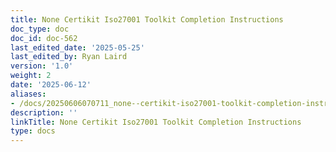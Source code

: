 ```yaml
---
title: None Certikit Iso27001 Toolkit Completion Instructions
doc_type: doc
doc_id: doc-562
last_edited_date: '2025-05-25'
last_edited_by: Ryan Laird
version: '1.0'
weight: 2
date: '2025-06-12'
aliases:
- /docs/20250606070711_none--certikit-iso27001-toolkit-completion-instructions_1_1/
description: ''
linkTitle: None Certikit Iso27001 Toolkit Completion Instructions
type: docs
---
```


